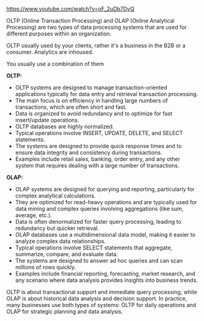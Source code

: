 
https://www.youtube.com/watch?v=oF_2uDb7DvQ


OLTP (Online Transaction Processing) and OLAP (Online Analytical Processing) are two types of data processing systems that are used for different purposes within an organization.

OLTP usually used by your clients, rather it's a business in the B2B or a consumer. Analytics are inhoused.

You usually use a combination of them


**OLTP:**

- OLTP systems are designed to manage transaction-oriented applications typically for data entry and retrieval transaction processing.
- The main focus is on efficiency in handling large numbers of transactions, which are often short and fast.
- Data is organized to avoid redundancy and to optimize for fast insert/update operations.
- OLTP databases are highly normalized.
- Typical operations involve INSERT, UPDATE, DELETE, and SELECT statements.
- The systems are designed to provide quick response times and to ensure data integrity and consistency during transactions.
- Examples include retail sales, banking, order entry, and any other system that requires dealing with a large number of transactions.

**OLAP:**

- OLAP systems are designed for querying and reporting, particularly for complex analytical calculations.
- They are optimized for read-heavy operations and are typically used for data mining and complex queries involving aggregations (like sum, average, etc.).
- Data is often denormalized for faster query processing, leading to redundancy but quicker retrieval.
- OLAP databases use a multidimensional data model, making it easier to analyze complex data relationships.
- Typical operations involve SELECT statements that aggregate, summarize, compare, and evaluate data.
- The systems are designed to answer ad hoc queries and can scan millions of rows quickly.
- Examples include financial reporting, forecasting, market research, and any scenario where data analysis provides insights into business trends.

OLTP is about transactional support and immediate query processing, while OLAP is about historical data analysis and decision support. In practice, many businesses use both types of systems: OLTP for daily operations and OLAP for strategic planning and data analysis.
